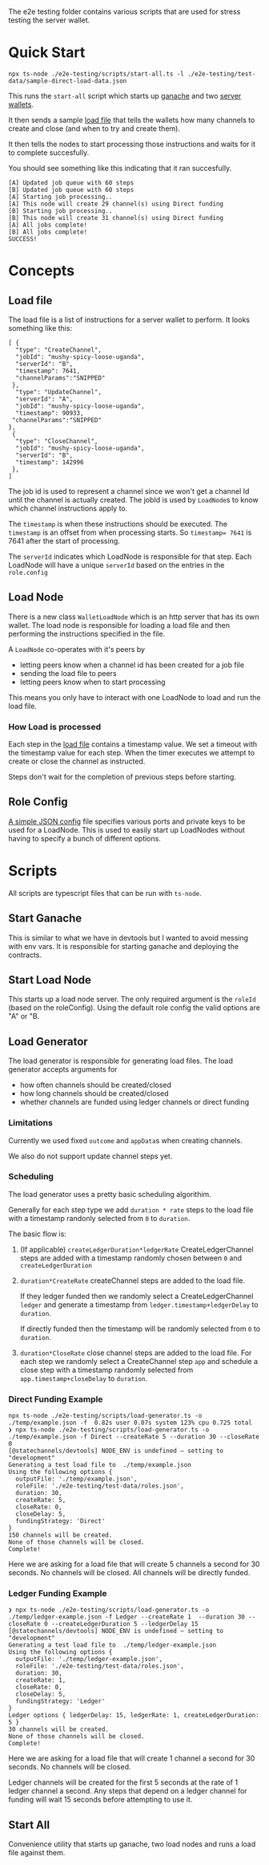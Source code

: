 The e2e testing folder contains various scripts that are used for stress testing the server wallet.

# Quick Start

```shell
npx ts-node ./e2e-testing/scripts/start-all.ts -l ./e2e-testing/test-data/sample-direct-load-data.json
```

This runs the `start-all` script which starts up [ganache](#start-ganache) and two [server wallets](#load-node).

It then sends a sample [load file](#load-file) that tells the wallets how many channels to create and close (and when to try and create them).

It then tells the nodes to start processing those instructions and waits for it to complete  succesfully. 

You should see something like this indicating that it ran succesfully.
```shell
[A] Updated job queue with 60 steps
[B] Updated job queue with 60 steps
[A] Starting job processing..
[A] This node will create 29 channel(s) using Direct funding
[B] Starting job processing..
[B] This node will create 31 channel(s) using Direct funding
[A] All jobs complete!
[B] All jobs complete!
SUCCESS!
```

# Concepts

## Load file

The load file is a list of instructions for a server wallet to perform. It looks something like this:

```
[ {
  "type": "CreateChannel",
  "jobId": "mushy-spicy-loose-uganda",
  "serverId": "B",
  "timestamp": 7641,
  "channelParams":"SNIPPED"
 },
  "type": "UpdateChannel",
  "serverId": "A",
  "jobId": "mushy-spicy-loose-uganda",
  "timestamp": 90933,
 "channelParams":"SNIPPED"
},
 {
  "type": "CloseChannel",
  "jobId": "mushy-spicy-loose-uganda",
  "serverId": "B",
  "timestamp": 142996
 },
]
```

The job id is used to represent a channel since we won't get a channel Id until the channel is actually created. The jobId is used by `LoadNode`s to know which channel instructions apply to.

The `timestamp` is when these instructions should be executed. The `timestamp` is an offset from when processing starts. So `timestamp= 7641` is 7641 after the start of processing.

The `serverId` indicates which LoadNode is responsible for that step. Each LoadNode will have a unique `serverId` based on the entries in the `role.config`

## Load Node

There is a new class `WalletLoadNode` which is an http server that has its own wallet. The load node is responsible for loading a load file and then performing the instructions specified in the file.

A `LoadNode` co-operates with it's peers by

- letting peers know when a channel id has been created for a job file
- sending the load file to peers
- letting peers know when to start processing

This means you only have to interact with one LoadNode to load and run the load file.


### How Load is processed

Each step in the [load file](#load-file) contains a timestamp value. We set a timeout with the timestamp value
for each step. When the timer executes we attempt to create or close the channel as instructed.

Steps don't wait for the completion of previous steps before starting.

## Role Config

[A simple JSON config](./test-data/roles.json) file specifies various ports and private keys to be used for a LoadNode. This is used to easily start up LoadNodes without having to specify a bunch of different options.

# Scripts

All scripts are typescript files that can be run with `ts-node`.

## Start Ganache

This is similar to what we have in devtools but I wanted to avoid messing with env vars. It is responsible for starting ganache and deploying the contracts.

## Start Load Node

This starts up a load node server. The only required argument is the `roleId` (based on the roleConfig). Using the default role config the valid options are "A" or "B.

## Load Generator

The load generator is responsible for generating load files.  The load generator accepts arguments for
- how often channels should be created/closed
- how long channels should be created/closed
- whether channels are funded using ledger channels or direct funding

### Limitations

Currently we used fixed `outcome` and `appData`s  when creating channels.

We also do not support update channel steps yet.

### Scheduling  
The load generator uses a pretty basic scheduling algorithim.

Generally for each step type we add `duration * rate` steps to the load file with a timestamp randonly selected from `0` to `duration`.

The basic flow is:

1. (If applicable) `createLedgerDuration*ledgerRate` CreateLedgerChannel steps are added with a timestamp randomly chosen between `0` and `createLedgerDuration`

2. `duration*CreateRate` createChannel steps are added to the load file.

    If they ledger funded then we randomly select a CreateLedgerChannel `ledger` and generate a timestamp from `ledger.timestamp+ledgerDelay` to `duration`. 

    If directly funded then the timestamp will be randomly selected from `0` to `duration`.

3. `duration*CloseRate` close channel steps are added to the load file. For each step we randomly select a CreateChannel step `app` and schedule a close step with a timestamp randomly selected from `app.timestamp+closeDelay` to `duration`.
 
### Direct Funding Example
```shell
npx ts-node ./e2e-testing/scripts/load-generator.ts -o ./temp/example.json -f  0.82s user 0.07s system 123% cpu 0.725 total
❯ npx ts-node ./e2e-testing/scripts/load-generator.ts -o ./temp/example.json -f Direct --createRate 5 --duration 30 --closeRate 0
[@statechannels/devtools] NODE_ENV is undefined — setting to "development"
Generating a test load file to  ./temp/example.json
Using the following options {
  outputFile: './temp/example.json',
  roleFile: './e2e-testing/test-data/roles.json',
  duration: 30,
  createRate: 5,
  closeRate: 0,
  closeDelay: 5,
  fundingStrategy: 'Direct'
}
150 channels will be created.
None of those channels will be closed.
Complete!
```

Here we are asking for a load file that will create 5 channels a second for 30 seconds. No channels will be closed.
All channels will be directly funded.

### Ledger Funding Example

```shell
❯ npx ts-node ./e2e-testing/scripts/load-generator.ts -o ./temp/ledger-example.json -f Ledger --createRate 1  --duration 30 --closeRate 0 --createLedgerDuration 5 --ledgerDelay 15
[@statechannels/devtools] NODE_ENV is undefined — setting to "development"
Generating a test load file to  ./temp/ledger-example.json
Using the following options {
  outputFile: './temp/ledger-example.json',
  roleFile: './e2e-testing/test-data/roles.json',
  duration: 30,
  createRate: 1,
  closeRate: 0,
  closeDelay: 5,
  fundingStrategy: 'Ledger'
}
Ledger options { ledgerDelay: 15, ledgerRate: 1, createLedgerDuration: 5 }
30 channels will be created.
None of those channels will be closed.
Complete!
```

Here we are asking for a load file that will create 1 channel a second for 30 seconds. No channels will be closed.

Ledger channels will be created for the first 5 seconds at the rate of 1 ledger channel a second. Any steps that depend on a ledger channel for funding will wait 15 seconds before attempting to use it.


## Start All

Convenience utility that starts up ganache, two load nodes and runs a load file against them.
